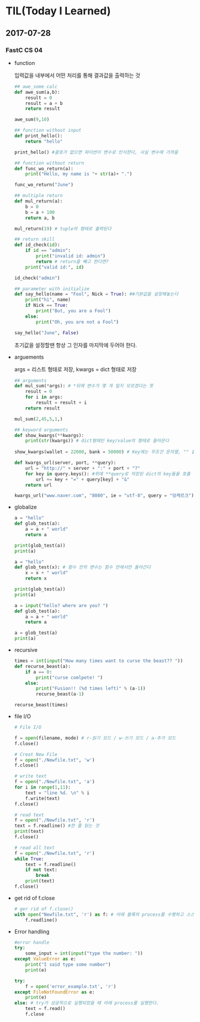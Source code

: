 # TIL(Today I Learned)

## 2017-07-28

### FastC CS 04

- function

  입력값을 내부에서 어떤 처리를 통해 결과값을 출력하는 것

  ```python
  ## awe_some calc
  def awe_sum(a,b):
      result = 0
      result = a + b
      return result

  awe_sum(9,10)
  ```

  ```python
  ## function without input
  def print_hello():
      return "hello"

  print_hello() #괄호가 없으면 파이썬이 변수로 인식한다, 사실 변수에 가까움
  ```

  ```python
  ## function without return
  def func_wo_return(a):
      print("Hello, my name is "+ str(a)+ ".")

  func_wo_return("June")
  ```

  ```python
  ## multiple return
  def mul_return(a):
      b = 0
      b = a + 100
      return a, b

  mul_return(19) # tuple의 형태로 출력된다
  ```

  ```python
  ## return skill
  def id_check(id):
      if id == "admin":
          print("invalid id: admin")
          return # return을 빼고 한다면?
      print("valid id:", id)

  id_check("admin")
  ```

  ```python
  ## parameter with initialize
  def say_hello(name = "Fool", Nick = True): ##기본값을 설정해놓는다 
      print("hi", name)
      if Nick == True:
          print("But, you are a Fool")
      else:
          print("Oh, you are not a Fool")

  say_hello("June", False)
  ```

  초기값을 설정할땐 항상 그 인자를 마지막에 두어야 한다.

- arguements 

  args = 리스트 형태로 저장, kwargs = dict 형태로 저장

  ```python
  ## arguments
  def mul_sum(*args): # *뒤에 변수가 몇 개 일지 모르겠다는 뜻
      result = 0
      for i in args:
          result = result + i
      return result

  mul_sum(2,45,5,1,)
  ```

  ```python
  ## keyword arguments
  def show_kwargs(**kwargs):
      print(str(kwargs)) # dict형태인 key/value의 형태로 들어온다
      
  show_kwargs(wallet = 22000, bank = 50000) # Key에는 무조건 문자열, "" 붙일 필요 없움
  ```

  ```python
  def kwargs_url(server, port, **query):
      url = "http://" + server + ":" + port + "?"
      for key in query.keys(): #위에 **query로 저장된 dict의 key들을 호출
          url += key + "=" + query[key] + "&"
      return url

  kwargs_url("www.naver.com", "8080", ie = "utf-8", query = "덩케르크")
  ```

- globalize

  ```python
  a = "hello"
  def glob_test(a):
      a = a + " world"
      return a

  print(glob_test(a))
  print(a)
  ```

  ```python
  a = "hello"
  def glob_test(x): # 함수 안의 변수는 함수 안에서만 돌아간다
      x = x + " world"
      return x

  print(glob_test(a))
  print(a)
  ```

  ```python
  a = input("hello? where are you? ")
  def glob_test(a):
      a = a + " world"
      return a

  a = glob_test(a)
  print(a)
  ```

- recursive

  ```python
  times = int(input("How many times want to curse the beast?? "))
  def recurse_beast(a):
      if a == 0:
          print("curse comlpete! ")
      else:
          print("Fusion!! (%d times left)" % (a-1))
          recurse_beast(a-1)

  recurse_beast(times)
  ```

- file I/O

  ```python
  # File I/O

  f = open(filename, mode) # r-읽기 모드 / w-쓰기 모드 / a-추가 모드
  f.close()
  ```

  ```python
  # Creat New File
  f = open("./Newfile.txt", 'w')
  f.close()
  ```

  ```python
  # write text
  f = open("./Newfile.txt", 'a')
  for i in range(1,11):
      text = "line %d. \n" % i
      f.write(text)
  f.close()
  ```

  ```python
  # read text
  f = open("./Newfile.txt", 'r')
  text = f.readline() #한 줄 읽는 것
  print(text)
  f.close()
  ```

  ```python
  # read all text
  f = open("./Newfile.txt", 'r')
  while True:
      text = f.readline()
      if not text:
          break
      print(text)
  f.close()
  ```

- get rid of f.close

  ```python
  # ger rid of f.close()
  with open("Newfile.txt", 'r') as f: # 아래 블록의 process를 수행하고 스스로 닫힘
      f.readline() 
  ```

- Error handling

  ```python
  #error handle
  try:
      some_input = int(input("type the number: "))
  except ValueError as e:
      print("I said type some number")
      print(e)
  ```

  ```python
  try:
      f = open('error_example.txt', 'r')
  except FileNotFoundError as e:
      print(e)
  else: # try가 성공적으로 실행되었을 때 아래 process를 실행한다.
      text = f.read()
      f.close
  ```